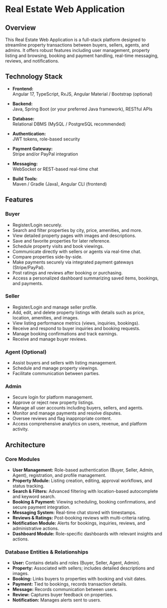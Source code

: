 # Real Estate Web Application

## Overview

This Real Estate Web Application is a full-stack platform designed to streamline property transactions between buyers, sellers, agents, and admins. It offers robust features including user management, property listing and browsing, booking and payment handling, real-time messaging, reviews, and notifications.

## Technology Stack

- **Frontend:**  
  Angular 17, TypeScript, RxJS, Angular Material / Bootstrap (optional)

- **Backend:**  
  Java, Spring Boot (or your preferred Java framework), RESTful APIs

- **Database:**  
  Relational DBMS (MySQL / PostgreSQL recommended)

- **Authentication:**  
  JWT tokens, role-based security

- **Payment Gateway:**  
  Stripe and/or PayPal integration

- **Messaging:**  
  WebSocket or REST-based real-time chat

- **Build Tools:**  
  Maven / Gradle (Java), Angular CLI (frontend)


## Features

### Buyer
- Register/Login securely.
- Search and filter properties by city, price, amenities, and more.
- View detailed property pages with images and descriptions.
- Save and favorite properties for later reference.
- Schedule property visits and book viewings.
- Communicate directly with sellers or agents via real-time chat.
- Compare properties side-by-side.
- Make payments securely via integrated payment gateways (Stripe/PayPal).
- Post ratings and reviews after booking or purchasing.
- Access a personalized dashboard summarizing saved items, bookings, and payments.

### Seller
- Register/Login and manage seller profile.
- Add, edit, and delete property listings with details such as price, location, amenities, and images.
- View listing performance metrics (views, inquiries, bookings).
- Receive and respond to buyer inquiries and booking requests.
- Manage booking confirmations and track earnings.
- Receive and manage buyer reviews.

### Agent (Optional)
- Assist buyers and sellers with listing management.
- Schedule and manage property viewings.
- Facilitate communication between parties.

### Admin
- Secure login for platform management.
- Approve or reject new property listings.
- Manage all user accounts including buyers, sellers, and agents.
- Monitor and manage payments and resolve disputes.
- Oversee reviews and flag inappropriate content.
- Access comprehensive analytics on users, revenue, and platform activity.

## Architecture

### Core Modules
- **User Management:** Role-based authentication (Buyer, Seller, Admin, Agent), registration, and profile management.
- **Property Module:** Listing creation, editing, approval workflows, and status tracking.
- **Search & Filters:** Advanced filtering with location-based autocomplete and keyword search.
- **Booking & Payment:** Viewing scheduling, booking confirmations, and secure payment integration.
- **Messaging System:** Real-time chat stored with timestamps.
- **Reviews & Ratings:** Post-booking reviews with multi-criteria rating.
- **Notification Module:** Alerts for bookings, inquiries, reviews, and administrative actions.
- **Dashboard Module:** Role-specific dashboards with relevant insights and actions.

### Database Entities & Relationships

- **User:** Contains details and roles (Buyer, Seller, Agent, Admin).
- **Property:** Associated with sellers; includes detailed descriptions and images.
- **Booking:** Links buyers to properties with booking and visit dates.
- **Payment:** Tied to bookings, records transaction details.
- **Message:** Records communication between users.
- **Review:** Captures buyer feedback on properties.
- **Notification:** Manages alerts sent to users.
